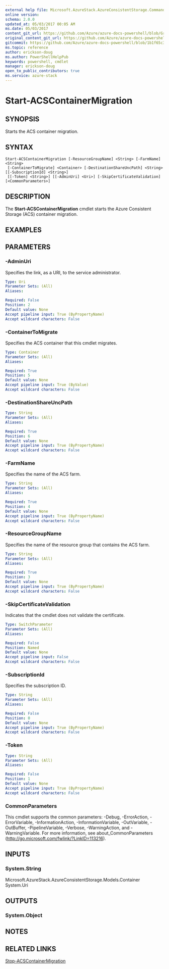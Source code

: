 ```yaml
---
external help file: Microsoft.AzureStack.AzureConsistentStorage.Commands.dll-Help.xml
online version:
schema: 2.0.0
updated_at: 05/03/2017 00:05 AM
ms.date: 05/03/2017
content_git_url: https://github.com/Azure/azure-docs-powershell/blob/Graham71298/azureps-cmdlets-docs/AzureStack/AzureRM.AzureStackStorage/v0.10.6/Start-ACSContainerMigration.md
original_content_git_url: https://github.com/Azure/azure-docs-powershell/blob/Graham71298/azureps-cmdlets-docs/AzureStack/AzureRM.AzureStackStorage/v0.10.6/Start-ACSContainerMigration.md
gitcommit: https://github.com/Azure/azure-docs-powershell/blob/1b1f65c3c0d4679af027f9576236919af044769d
ms.topic: reference
author: erickson-doug
ms.author: PowerShellHelpPub
keywords: powershell, cmdlet
manager: erickson-doug
open_to_public_contributors: true
ms.service: azure-stack
---
```


# Start-ACSContainerMigration

## SYNOPSIS
Starts the ACS container migration.

## SYNTAX

```
Start-ACSContainerMigration [-ResourceGroupName] <String> [-FarmName] <String>
 [-ContainerToMigrate] <Container> [-DestinationShareUncPath] <String> [[-SubscriptionId] <String>]
 [[-Token] <String>] [[-AdminUri] <Uri>] [-SkipCertificateValidation] [<CommonParameters>]
```

## DESCRIPTION
The **Start-ACSContainerMigration** cmdlet starts the Azure Consistent Storage (ACS) container migration.

## EXAMPLES

## PARAMETERS

### -AdminUri
Specifies the link, as a URI, to the service administrator.

```yaml
Type: Uri
Parameter Sets: (All)
Aliases: 

Required: False
Position: 2
Default value: None
Accept pipeline input: True (ByPropertyName)
Accept wildcard characters: False
```

### -ContainerToMigrate
Specifies the ACS container that this cmdlet migrates.

```yaml
Type: Container
Parameter Sets: (All)
Aliases: 

Required: True
Position: 5
Default value: None
Accept pipeline input: True (ByValue)
Accept wildcard characters: False
```

### -DestinationShareUncPath


```yaml
Type: String
Parameter Sets: (All)
Aliases: 

Required: True
Position: 6
Default value: None
Accept pipeline input: True (ByPropertyName)
Accept wildcard characters: False
```

### -FarmName
Specifies the name of the ACS farm.

```yaml
Type: String
Parameter Sets: (All)
Aliases: 

Required: True
Position: 4
Default value: None
Accept pipeline input: True (ByPropertyName)
Accept wildcard characters: False
```

### -ResourceGroupName
Specifies the name of the resource group that contains the ACS farm.

```yaml
Type: String
Parameter Sets: (All)
Aliases: 

Required: True
Position: 3
Default value: None
Accept pipeline input: True (ByPropertyName)
Accept wildcard characters: False
```

### -SkipCertificateValidation
Indicates that the cmdlet does not validate the certificate.

```yaml
Type: SwitchParameter
Parameter Sets: (All)
Aliases: 

Required: False
Position: Named
Default value: None
Accept pipeline input: False
Accept wildcard characters: False
```

### -SubscriptionId
Specifies the subscription ID.

```yaml
Type: String
Parameter Sets: (All)
Aliases: 

Required: False
Position: 0
Default value: None
Accept pipeline input: True (ByPropertyName)
Accept wildcard characters: False
```

### -Token


```yaml
Type: String
Parameter Sets: (All)
Aliases: 

Required: False
Position: 1
Default value: None
Accept pipeline input: True (ByPropertyName)
Accept wildcard characters: False
```

### CommonParameters
This cmdlet supports the common parameters: -Debug, -ErrorAction, -ErrorVariable, -InformationAction, -InformationVariable, -OutVariable, -OutBuffer, -PipelineVariable, -Verbose, -WarningAction, and -WarningVariable. For more information, see about_CommonParameters (http://go.microsoft.com/fwlink/?LinkID=113216).

## INPUTS

### System.String
Microsoft.AzureStack.AzureConsistentStorage.Models.Container
System.Uri

## OUTPUTS

### System.Object

## NOTES

## RELATED LINKS

[Stop-ACSContainerMigration](./Stop-ACSContainerMigration.md)
